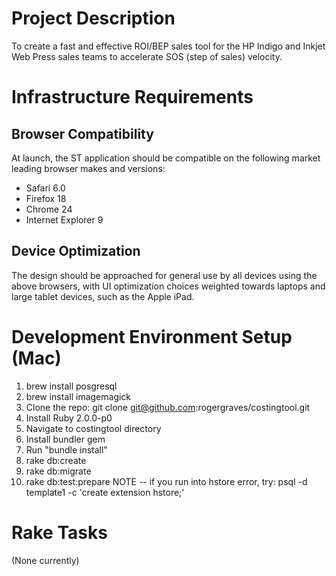 Project Description
===================
To create a fast and effective ROI/BEP sales tool for the HP Indigo and Inkjet Web Press sales teams to accelerate SOS (step of sales) velocity.

Infrastructure Requirements
===========================

Browser Compatibility
--------------------
At launch, the ST application should be compatible on the following market leading browser makes and versions:
*	Safari 6.0
*	Firefox 18
*	Chrome 24
*	Internet Explorer 9

Device Optimization
-------------------
The design should be approached for general use by all devices using the above browsers, with UI optimization choices weighted towards laptops and large tablet devices, such as the Apple iPad.

Development Environment Setup (Mac)
===================================
1.  brew install posgresql
2.  brew install imagemagick
3.  Clone the repo: git clone git@github.com:rogergraves/costingtool.git
4.  Install Ruby 2.0.0-p0
5.  Navigate to costingtool directory
6.  Install bundler gem
7.  Run "bundle install"
8.  rake db:create
9.  rake db:migrate
10. rake db:test:prepare
NOTE -- if you run into hstore error, try: psql -d template1 -c 'create extension hstore;'

Rake Tasks
==========
(None currently)
